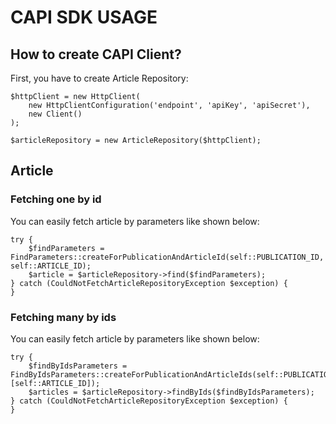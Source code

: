 # CAPI SDK USAGE

## How to create CAPI Client?

First, you have to create Article Repository:

```
$httpClient = new HttpClient(
    new HttpClientConfiguration('endpoint', 'apiKey', 'apiSecret'),
    new Client()
);

$articleRepository = new ArticleRepository($httpClient);
```

## Article

### Fetching one by id

You can easily fetch article by parameters like shown below:

```
try {
    $findParameters = FindParameters::createForPublicationAndArticleId(self::PUBLICATION_ID, self::ARTICLE_ID);
    $article = $articleRepository->find($findParameters);
} catch (CouldNotFetchArticleRepositoryException $exception) {
}
```

### Fetching many by ids
You can easily fetch article by parameters like shown below:

```
try {
    $findByIdsParameters = FindByIdsParameters::createForPublicationAndArticleIds(self::PUBLICATION_ID, [self::ARTICLE_ID]);
    $articles = $articleRepository->findByIds($findByIdsParameters);
} catch (CouldNotFetchArticleRepositoryException $exception) {
}
```
